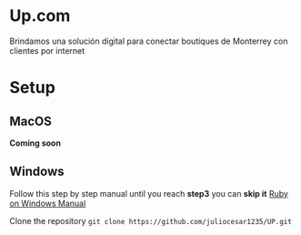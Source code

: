 # Up.com
Brindamos una solución digital para conectar boutiques de Monterrey con clientes por internet 

# Setup
## MacOS
**Coming soon**

## Windows

Follow this step by step manual until you reach **step3** you can **skip it**
[Ruby on Windows Manual](https://www.digitalocean.com/community/tutorials/how-to-install-ruby-and-set-up-a-local-programming-environment-on-windows-10)

Clone the repository
`git clone https://github.com/juliocesar1235/UP.git`
